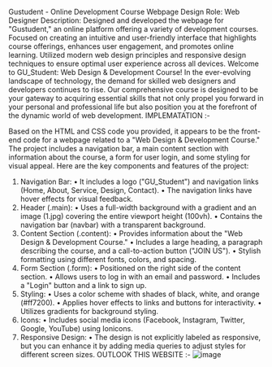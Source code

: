 Gustudent - Online Development Course Webpage Design
Role: Web Designer
Description: Designed and developed the webpage for "Gustudent," an online platform offering a variety of development courses. Focused on creating an intuitive and user-friendly interface that highlights course offerings, enhances user engagement, and promotes online learning. Utilized modern web design principles and responsive design techniques to ensure optimal user experience across all devices.
Welcome to GU_Student: Web Design & Development Course!
In the ever-evolving landscape of technology, the demand for skilled web designers and developers continues to rise. Our comprehensive course is designed to be your gateway to acquiring essential skills that not only propel you forward in your personal and professional life but also position you at the forefront of the dynamic world of web development.
IMPLEMATATION :-

Based on the HTML and CSS code you provided, it appears to be the front-end code for a webpage related to a "Web Design & Development Course." The project includes a navigation bar, a main content section with information about the course, a form for user login, and some styling for visual appeal.
Here are the key components and features of the project:
1.	Navigation Bar:
•	It includes a logo ("GU_Student") and navigation links (Home, About, Service, Design, Contact).
•	The navigation links have hover effects for visual feedback.
2.	Header (.main):
•	Uses a full-width background with a gradient and an image (1.jpg) covering the entire viewport height (100vh).
•	Contains the navigation bar (navbar) with a transparent background.
3.	Content Section (.content):
•	Provides information about the "Web Design & Development Course."
•	Includes a large heading, a paragraph describing the course, and a call-to-action button ("JOIN US").
•	Stylish formatting using different fonts, colors, and spacing.
4.	Form Section (.form):
•	Positioned on the right side of the content section.
•	Allows users to log in with an email and password.
•	Includes a "Login" button and a link to sign up.
5.	Styling:
•	Uses a color scheme with shades of black, white, and orange (#ff7200).
•	Applies hover effects to links and buttons for interactivity.
•	Utilizes gradients for background styling.
6.	Icons:
•	Includes social media icons (Facebook, Instagram, Twitter, Google, YouTube) using Ionicons.
7.	Responsive Design:
•	The design is not explicitly labeled as responsive, but you can enhance it by adding media queries to adjust styles for different screen sizes.
OUTLOOK  THIS WEBSITE :-
![image](https://github.com/user-attachments/assets/d52e357a-f624-4fa9-9847-6907facc6d01)

 

